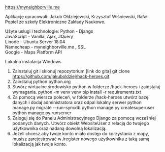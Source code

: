 https://myneighborville.me

Aplikację opracowali: Jakub Ołdziejewski, Krzysztof Wiśniewski, Rafał Popiel ze szkoły Elektroniczne Zakłady Naukowe.

Użyte usługi i technologie:
Python - Django<br>
JavaScript - Vanilla, Ajax, JQuery<br>
Linode - Ubuntu Server 18.04<br>
Namecheap - myneighborville.me , SSL<br>
Google - Maps Platform API<br>

Lokalna instalacja Windows 
1. Zainstaluj git i sklonuj repozytorium
[link do gita]
git clone https://github.com/jakuboldziej/hack-heroes.git
2. Zainstaluj python python.org
3. Stwórz wirtualne środowisko python w folderze /hack-heroes i zainstaluj wymagania.
python -m venv venv
 pip install -r requirements.txt
4. Za pomocą wiersza poleceń, w folderze /hack-heroes utwórz bazę danych i dodaj administratora oraz odpal lokalny serwer
python manage.py migrate --run-syncdb
python manage.py createsuperuser
python manage.py runserver
6. Zaloguj się do Panelu Administracyjnego Django za pomocą wcześniej podanych danych. Utwórz obiekt WebsiteUser z relacją do twojego użytkownika oraz nadaną dowolną lokalizacją.
7. Jeżeli chcesz aby twoje konto miało dostęp do korzystania z mapy, musisz zarejestrować w /register nowego użytkownika z taką samą lokalizacją jak twoje konto.
